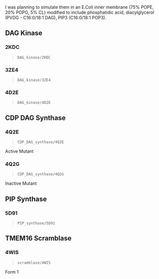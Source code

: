I was planning to simulate them in an E.Coli inner membrane (75% POPE, 20% POPG, 5% CL) modified to include phosphatidic acid, diacylglycerol (PVDG - C16:0/18:1 DAG), PIP3 (C16:0/18:1 POP3).

DAG Kinase
----------

### 2KDC

> `DAG_kinase/2KDC`

### 3ZE4

> `DAG_kinase/3ZE4`

### 4D2E

> `DAG_kinase/4D2E`

CDP DAG Synthase
----------------

### 4Q2E

> `CDP_DAG_synthase/4Q2E`

Active Mutant

### 4Q2G

> `CDP_DAG_synthase/4Q2G`

Inactive Mutant

PIP Synthase
------------

### 5D91

> `PIP_synthase/5D91`

TMEM16 Scramblase
-----------------

### 4WIS

> `scramblase/4WIS`

Form 1